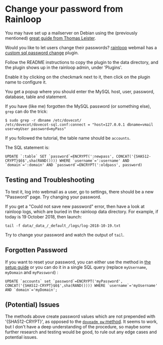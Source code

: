 # Change your password from Rainloop

You may have set up a mailserver on Debian using the (previously mentioned) [great guide from Thomas Leister](https://thomas-leister.de/en/mailserver-debian-stretch/).

Would you like to let users change their passwords? [rainloop](https://rainloop.com) webmail has a [custom sql password change](https://github.com/RainLoop/rainloop-webmail/tree/master/plugins/change-password-custom-sql) plugin.

Follow the README instructions to copy the plugin to the data directory, and the plugin shows up in the rainloop admin, under 'Plugins'.

Enable it by clicking on the checkmark next to it, then click on the plugin name to configure it.

You get a popup where you should enter the MySQL host, user, password, database, table and statement.

If you have (like me) forgotten the MySQL password (or something else), `grep` can do the trick:

```
$ sudo grep -r dbname /etc/dovecot/ 
/etc/dovecot/dovecot-sql.conf:connect = "host=127.0.0.1 dbname=vmail user=myUser password=myPass"
```

If you followed the tutorial, the table name should be `accounts`.


The SQL statement is:

```
UPDATE `:table` SET `password`=ENCRYPT(':newpass', CONCAT('{SHA512-CRYPT}$6$',sha(RAND()))) WHERE `username`=':username' AND `domain`=':domain' AND `password`=ENCRYPT(':oldpass', password)

```

## Testing and Troubleshooting

To test it, log into webmail as a user, go to settings, there should be a new "Password" page. Try changing your password.

If you get a "Could not save new password" error, then have a look at rainloop logs, which are buried in the rainloop data directory.
For example, if today is 19 October 2018, then launch:

```
tail -f data/_data_/_default_/logs/log-2018-10-19.txt
```
Try to change your password and watch the output of `tail`.

## Forgotten Password

If you want to reset your password, you can either use the method in [the setup guide](https://thomas-leister.de/en/mailserver-debian-stretch/#create-a-new-user-account) or you can do it in a single SQL query (replace `myUsername`, `myDomain` and `myPassword`) :

```
UPDATE `accounts` set `password`=ENCRYPT('myPassword', CONCAT('{SHA512-CRYPT}$6$',sha(RAND()))) WHERE `username`='myUsername' AND `domain`='myDomain';
```

## (Potential) Issues

The methods above create password values which are not prepended with '{SHA512-CRYPT}', as opposed to the [`doveadm pw` method](https://thomas-leister.de/en/mailserver-debian-stretch/#create-a-new-user-account).
It seems to work, but I don't have a deep understanding of the procedure, so maybe some further research and testing would be good, to rule out any edge cases and potential issues.
